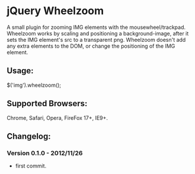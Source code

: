 # jQuery Wheelzoom

A small plugin for zooming IMG elements with the mousewheel/trackpad.  Wheelzoom works by scaling and positioning a background-image, after it sets the IMG element's src to a transparent png.  Wheelzoom doesn't add any extra elements to the DOM, or change the positioning of the IMG element.

## Usage:
$('img').wheelzoom();

## Supported Browsers:
Chrome, Safari, Opera, FireFox 17+, IE9+.

## Changelog:

### Version 0.1.0 - 2012/11/26
* first commit.
